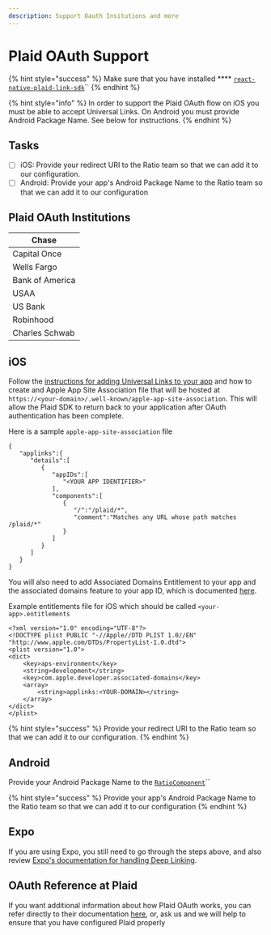 ```yaml
---
description: Support Oauth Insitutions and more
---
```


# Plaid OAuth Support

{% hint style="success" %}
Make sure that you have installed **** [`react-native-plaid-link-sdk`](installation.md)``
{% endhint %}

{% hint style="info" %}
In order to support the Plaid OAuth flow on iOS you must be able to accept Universal Links.  On Android you must provide Android Package Name. See below for instructions.
{% endhint %}

## Tasks

* [ ] iOS: Provide your redirect URI to the Ratio team so that we can add it to our configuration.
* [ ] Android: Provide your app's Android Package Name to the Ratio team so that we can add it to our configuration

## Plaid OAuth Institutions &#x20;

| Chase           |
| --------------- |
| Capital Once    |
| Wells Fargo     |
| Bank of America |
| USAA            |
| US Bank         |
| Robinhood       |
| Charles Schwab  |

## iOS

Follow the [instructions for adding Universal Links to your app](https://developer.apple.com/documentation/xcode/allowing-apps-and-websites-to-link-to-your-content?language=objc) and how to create and Apple App Site Association file that will be hosted at `https://<your-domain>/.well-known/apple-app-site-association`. This will allow the Plaid SDK to return back to your application after OAuth authentication has been complete.

Here is a sample `apple-app-site-association` file

```
{
   "applinks":{
      "details":[
         {
            "appIDs":[
               "<YOUR APP IDENTIFIER>"
            ],
            "components":[
               {
                  "/":"/plaid/*",
                  "comment":"Matches any URL whose path matches /plaid/*"
               }
            ]
         }
      ]
   }
}

```

You will also need to add Associated Domains Entitlement to your app and the associated domains feature to your app ID, which is documented [here](https://developer.apple.com/documentation/Xcode/supporting-associated-domains?language=objc).

Example entitlements file for iOS which should be called `<your-app>.entitlements`

```
<?xml version="1.0" encoding="UTF-8"?>
<!DOCTYPE plist PUBLIC "-//Apple//DTD PLIST 1.0//EN" "http://www.apple.com/DTDs/PropertyList-1.0.dtd">
<plist version="1.0">
<dict>
	<key>aps-environment</key>
	<string>development</string>
	<key>com.apple.developer.associated-domains</key>
	<array>
		<string>applinks:<YOUR-DOMAIN></string>
	</array>
</dict>
</plist>

```

{% hint style="success" %}
Provide your redirect URI to the Ratio team so that we can add it to our configuration.
{% endhint %}

## Android

Provide your Android Package Name to the [`RatioComponent`](session-token-and-wallet-signing.md)``

{% hint style="success" %}
Provide your app's Android Package Name to the Ratio team so that we can add it to our configuration
{% endhint %}

## Expo

If you are using Expo, you still need to go through the steps above, and also review [Expo's documentation for handling Deep Linking](https://docs.expo.dev/guides/deep-linking/).

## OAuth Reference at Plaid

If you want additional information about how Plaid OAuth works, you can refer directly to their documentation [here](https://plaid.com/docs/link/oauth/), or, ask us and we will help to ensure that you have configured Plaid properly
